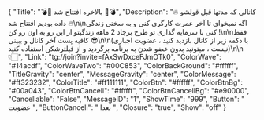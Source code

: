 {
"Title": "💣🧨 بالاخره افتتاح شد 🧨💣",
"Description": "🔥 کانالی که مدتها قبل قولشو داده بودیم افتتاح شد 🔥\n\nاگه نمیخوای تا آخر عمرت کارگری کنی و به سختی زندگی کنی با سرمایه گذاری تو طرح برجاد 2 ماهه زندگیتو از این رو به اون رو کن !\n\nفقط کافیه پست آخر کانال و ببینی 😎\n\n(با دکمه زیر از کانال بازدید کنید ، عضویت اجباری نیست ، میتونید بدون عضو شدن به برنامه برگردید و از فیلترشکن استفاده کنید)\n\n👇🏻",
"Link": "tg://join?invite=fAxSwDxceFJmOTk0",
"ColorWave": "#14acdf",
"ColorWaveTwo": "#00C853",
"ColorBackGround": "#ffffff",
"TitleGravity": "center",
"MessageGravity": "center",
"ColorMessage": "#ff323232",
"ColorTitle": "#ff111111",
"ColorBtn": "#ffffff",
"ColorBtnBg": "#00a043",
"ColorBtnCancell": "#ffffff",
"ColorBtnCancellBg": "#e90000",
"Cancellable": "False",
"MessageID": "1",
"ShowTime": "999",
"Button": "  عضویت  ",
"ButtonCancell": " بعدا ",
"Closure": "true",
"Show": "off"
}
